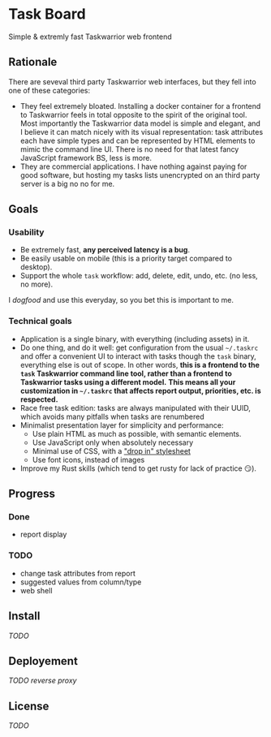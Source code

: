 Task Board
==========

Simple & extremly fast Taskwarrior web frontend


## Rationale

There are seveval third party Taskwarrior web interfaces, but they fell into one of these categories:

* They feel extremely bloated. Installing a docker container for a frontend to Taskwarrior feels in total opposite to the spirit of the original tool. Most importantly the Taskwarrior data model is simple and elegant, and I believe it can match nicely with its visual representation: task attributes each have simple types and can be represented by HTML elements to mimic the command line UI. There is no need for that latest fancy JavaScript framework BS, less is more.
* They are commercial applications. I have nothing against paying for good software, but hosting my tasks lists unencrypted on an third party server is a big no no for me.


## Goals

### Usability

* Be extremely fast, **any perceived latency is a bug**.
* Be easily usable on mobile (this is a priority target compared to desktop).
* Support the whole `task` workflow: add, delete, edit, undo, etc. (no less, no more).

I *dogfood* and use this everyday, so you bet this is important to me.

### Technical goals

* Application is a single binary, with everything (including assets) in it.
* Do one thing, and do it well: get configuration from the usual `~/.taskrc` and offer a convenient UI to interact with tasks though the `task` binary, everything else is out of scope. In other words, **this is a frontend to the `task` Taskwarrior command line tool, rather than a frontend to Taskwarrior tasks using a different model.**
**This means all your customization in `~/.taskrc` that affects report output, priorities, etc. is respected.**
* Race free task edition: tasks are always manipulated with their UUID, which avoids many pitfalls when tasks are renumbered
* Minimalist presentation layer for simplicity and performance:
    * Use plain HTML as much as possible, with semantic elements.
    * Use JavaScript only when absolutely necessary
    * Minimal use of CSS, with a ["drop in" stylesheet](https://github.com/dohliam/dropin-minimal-css#list-of-frameworks)
    * Use font icons, instead of images
* Improve my Rust skills (which tend to get rusty for lack of practice :smirk:).


## Progress

### Done

* report display

### TODO

* change task attributes from report
* suggested values from column/type
* web shell


## Install

*TODO*


## Deployement

*TODO reverse proxy*


## License

*TODO*
